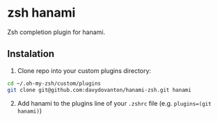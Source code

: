 # zsh hanami
Zsh completion plugin for hanami.

## Instalation

1. Clone repo into your custom plugins directory:
```sh
cd ~/.oh-my-zsh/custom/plugins
git clone git@github.com:davydovanton/hanami-zsh.git hanami
```

2. Add hanami to the plugins line of your `.zshrc` file (e.g. `plugins=(git hanami)`)
